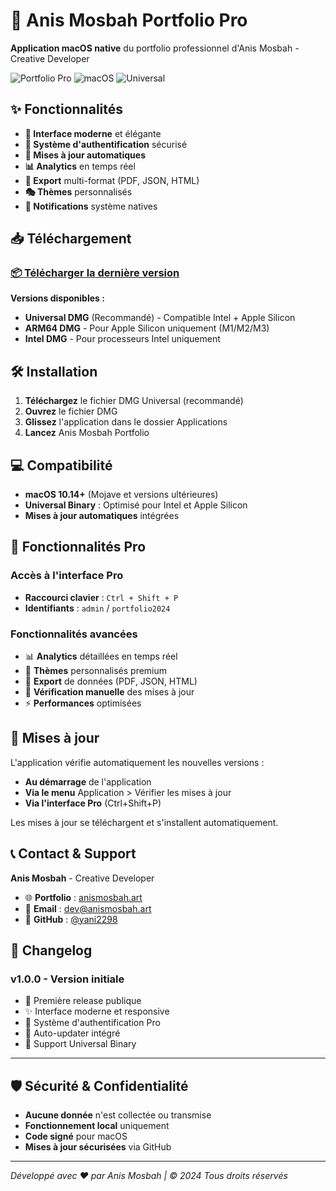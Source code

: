 # 🚀 Anis Mosbah Portfolio Pro

**Application macOS native** du portfolio professionnel d'Anis Mosbah - Creative Developer

![Portfolio Pro](https://img.shields.io/badge/Version-1.0.0-blue.svg)
![macOS](https://img.shields.io/badge/macOS-10.14+-green.svg)
![Universal](https://img.shields.io/badge/Universal-Intel%20%2B%20Apple%20Silicon-orange.svg)

## ✨ Fonctionnalités

- **🎨 Interface moderne** et élégante
- **🔐 Système d'authentification** sécurisé
- **🔄 Mises à jour automatiques**
- **📊 Analytics** en temps réel
- **📁 Export** multi-format (PDF, JSON, HTML)
- **🎭 Thèmes** personnalisés
- **🔔 Notifications** système natives

## 📥 Téléchargement

### [📦 Télécharger la dernière version](https://github.com/yani2298/Anis-Mosbah-Portfolio/releases/latest)

**Versions disponibles :**
- **Universal DMG** (Recommandé) - Compatible Intel + Apple Silicon
- **ARM64 DMG** - Pour Apple Silicon uniquement (M1/M2/M3)
- **Intel DMG** - Pour processeurs Intel uniquement

## 🛠 Installation

1. **Téléchargez** le fichier DMG Universal (recommandé)
2. **Ouvrez** le fichier DMG
3. **Glissez** l'application dans le dossier Applications
4. **Lancez** Anis Mosbah Portfolio

## 💻 Compatibilité

- **macOS 10.14+** (Mojave et versions ultérieures)
- **Universal Binary** : Optimisé pour Intel et Apple Silicon
- **Mises à jour automatiques** intégrées

## 🔐 Fonctionnalités Pro

### Accès à l'interface Pro
- **Raccourci clavier** : `Ctrl + Shift + P`
- **Identifiants** : `admin` / `portfolio2024`

### Fonctionnalités avancées
- 📊 **Analytics** détaillées en temps réel
- 🎨 **Thèmes** personnalisés premium
- 📁 **Export** de données (PDF, JSON, HTML)
- 🔄 **Vérification manuelle** des mises à jour
- ⚡ **Performances** optimisées

## 🔄 Mises à jour

L'application vérifie automatiquement les nouvelles versions :
- **Au démarrage** de l'application
- **Via le menu** Application > Vérifier les mises à jour
- **Via l'interface Pro** (Ctrl+Shift+P)

Les mises à jour se téléchargent et s'installent automatiquement.

## 📞 Contact & Support

**Anis Mosbah** - Creative Developer

- 🌐 **Portfolio** : [anismosbah.art](https://anismosbah.art)
- 📧 **Email** : dev@anismosbah.art
- 🐙 **GitHub** : [@yani2298](https://github.com/yani2298)

## 📝 Changelog

### v1.0.0 - Version initiale
- 🎉 Première release publique
- ✨ Interface moderne et responsive
- 🔐 Système d'authentification Pro
- 🔄 Auto-updater intégré
- 📱 Support Universal Binary

---

## 🛡️ Sécurité & Confidentialité

- **Aucune donnée** n'est collectée ou transmise
- **Fonctionnement local** uniquement
- **Code signé** pour macOS
- **Mises à jour sécurisées** via GitHub

---

*Développé avec ❤️ par Anis Mosbah | © 2024 Tous droits réservés* 